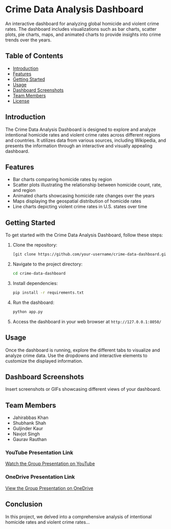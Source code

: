 # Crime Data Analysis Dashboard

An interactive dashboard for analyzing global homicide and violent crime rates. The dashboard includes visualizations such as bar charts, scatter plots, pie charts, maps, and animated charts to provide insights into crime trends over the years.

## Table of Contents

- [Introduction](#introduction)
- [Features](#features)
- [Getting Started](#getting-started)
- [Usage](#usage)
- [Dashboard Screenshots](#dashboard-screenshots)
- [Team Members](#team-members)
- [License](#license)

## Introduction

The Crime Data Analysis Dashboard is designed to explore and analyze intentional homicide rates and violent crime rates across different regions and countries. It utilizes data from various sources, including Wikipedia, and presents the information through an interactive and visually appealing dashboard.

## Features

- Bar charts comparing homicide rates by region
- Scatter plots illustrating the relationship between homicide count, rate, and region
- Animated charts showcasing homicide rate changes over the years
- Maps displaying the geospatial distribution of homicide rates
- Line charts depicting violent crime rates in U.S. states over time

## Getting Started

To get started with the Crime Data Analysis Dashboard, follow these steps:

1. Clone the repository:

    ```bash
    [git clone https://github.com/your-username/crime-data-dashboard.git](https://github.com/200546259/Data-Progarmming-Group-1-Final-Project.git)
    ```

2. Navigate to the project directory:

    ```bash
    cd crime-data-dashboard
    ```

3. Install dependencies:

    ```bash
    pip install -r requirements.txt
    ```

4. Run the dashboard:

    ```bash
    python app.py
    ```

5. Access the dashboard in your web browser at `http://127.0.0.1:8050/`

## Usage

Once the dashboard is running, explore the different tabs to visualize and analyze crime data. Use the dropdowns and interactive elements to customize the displayed information.

## Dashboard Screenshots

Insert screenshots or GIFs showcasing different views of your dashboard.

## Team Members

- Jahirabbas Khan
- Shubhank Shah
- Guljinder Kaur
- Navjot Singh
- Gaurav Rauthan



### YouTube Presentation Link
[Watch the Group Presentation on YouTube](https://www.youtube.com/watch?v=fdoer_xZtvk)

### OneDrive Presentation Link
[View the Group Presentation on OneDrive](https://drive.google.com/drive/folders/1uf-XKX_KCmcB8zhlPesNkRvyP0s_5FXj)

## Conclusion

In this project, we delved into a comprehensive analysis of intentional homicide rates and violent crime rates...


